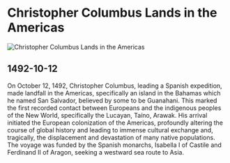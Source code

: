 # Christopher Columbus Lands in the Americas

![Christopher Columbus Lands in the Americas](https://www.aoc.gov/sites/default/files/styles/alternative_xl/public/images/artwork/70226-600w-us-capitol-rotunda-painting-vanderlyn-landing-columbus.jpg.webp?itok=TuHDP7_Q)

## 1492-10-12

On October 12, 1492, Christopher Columbus, leading a Spanish expedition, made landfall in the Americas, specifically an island in the Bahamas which he named San Salvador, believed by some to be Guanahani. This marked the first recorded contact between Europeans and the indigenous peoples of the New World, specifically the Lucayan, Taíno, Arawak. His arrival initiated the European colonization of the Americas, profoundly altering the course of global history and leading to immense cultural exchange and, tragically, the displacement and devastation of many native populations. The voyage was funded by the Spanish monarchs, Isabella I of Castile and Ferdinand II of Aragon, seeking a westward sea route to Asia.